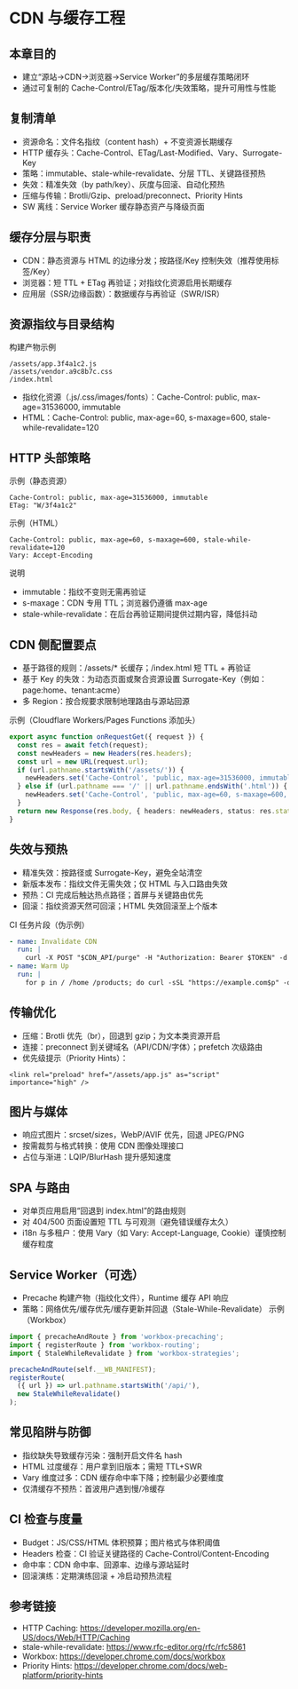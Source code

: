 # CDN 与缓存工程

## 本章目的
- 建立“源站→CDN→浏览器→Service Worker”的多层缓存策略闭环
- 通过可复制的 Cache-Control/ETag/版本化/失效策略，提升可用性与性能

## 复制清单
- 资源命名：文件名指纹（content hash）+ 不变资源长期缓存
- HTTP 缓存头：Cache-Control、ETag/Last-Modified、Vary、Surrogate-Key
- 策略：immutable、stale-while-revalidate、分层 TTL、关键路径预热
- 失效：精准失效（by path/key）、灰度与回滚、自动化预热
- 压缩与传输：Brotli/Gzip、preload/preconnect、Priority Hints
- SW 离线：Service Worker 缓存静态资产与降级页面

## 缓存分层与职责
- CDN：静态资源与 HTML 的边缘分发；按路径/Key 控制失效（推荐使用标签/Key）
- 浏览器：短 TTL + ETag 再验证；对指纹化资源启用长期缓存
- 应用层（SSR/边缘函数）：数据缓存与再验证（SWR/ISR）

## 资源指纹与目录结构
构建产物示例
```
/assets/app.3f4a1c2.js
/assets/vendor.a9c8b7c.css
/index.html
```
- 指纹化资源（.js/.css/images/fonts）：Cache-Control: public, max-age=31536000, immutable
- HTML：Cache-Control: public, max-age=60, s-maxage=600, stale-while-revalidate=120

## HTTP 头部策略
示例（静态资源）
```
Cache-Control: public, max-age=31536000, immutable
ETag: "W/3f4a1c2"
```
示例（HTML）
```
Cache-Control: public, max-age=60, s-maxage=600, stale-while-revalidate=120
Vary: Accept-Encoding
```
说明
- immutable：指纹不变则无需再验证
- s-maxage：CDN 专用 TTL；浏览器仍遵循 max-age
- stale-while-revalidate：在后台再验证期间提供过期内容，降低抖动

## CDN 侧配置要点
- 基于路径的规则：/assets/* 长缓存；/index.html 短 TTL + 再验证
- 基于 Key 的失效：为动态页面或聚合资源设置 Surrogate-Key（例如：page:home、tenant:acme）
- 多 Region：按合规要求限制地理路由与源站回源

示例（Cloudflare Workers/Pages Functions 添加头）
```ts
export async function onRequestGet({ request }) {
  const res = await fetch(request);
  const newHeaders = new Headers(res.headers);
  const url = new URL(request.url);
  if (url.pathname.startsWith('/assets/')) {
    newHeaders.set('Cache-Control', 'public, max-age=31536000, immutable');
  } else if (url.pathname === '/' || url.pathname.endsWith('.html')) {
    newHeaders.set('Cache-Control', 'public, max-age=60, s-maxage=600, stale-while-revalidate=120');
  }
  return new Response(res.body, { headers: newHeaders, status: res.status, statusText: res.statusText });
}
```

## 失效与预热
- 精准失效：按路径或 Surrogate-Key，避免全站清空
- 新版本发布：指纹文件无需失效；仅 HTML 与入口路由失效
- 预热：CI 完成后触达热点路径；首屏与关键路由优先
- 回滚：指纹资源天然可回滚；HTML 失效回滚至上个版本

CI 任务片段（伪示例）
```yml
- name: Invalidate CDN
  run: |
    curl -X POST "$CDN_API/purge" -H "Authorization: Bearer $TOKEN" -d '{"paths":["/","/index.html","/app-shell"]}'
- name: Warm Up
  run: |
    for p in / /home /products; do curl -sSL "https://example.com$p" -o /dev/null; done
```

## 传输优化
- 压缩：Brotli 优先（br），回退到 gzip；为文本类资源开启
- 连接：preconnect 到关键域名（API/CDN/字体）；prefetch 次级路由
- 优先级提示（Priority Hints）：
```
<link rel="preload" href="/assets/app.js" as="script" importance="high" />
```

## 图片与媒体
- 响应式图片：srcset/sizes，WebP/AVIF 优先，回退 JPEG/PNG
- 按需裁剪与格式转换：使用 CDN 图像处理接口
- 占位与渐进：LQIP/BlurHash 提升感知速度

## SPA 与路由
- 对单页应用启用“回退到 index.html”的路由规则
- 对 404/500 页面设置短 TTL 与可观测（避免错误缓存太久）
- i18n 与多租户：使用 Vary（如 Vary: Accept-Language, Cookie）谨慎控制缓存粒度

## Service Worker（可选）
- Precache 构建产物（指纹化文件），Runtime 缓存 API 响应
- 策略：网络优先/缓存优先/缓存更新并回退（Stale-While-Revalidate）
示例（Workbox）
```ts
import { precacheAndRoute } from 'workbox-precaching';
import { registerRoute } from 'workbox-routing';
import { StaleWhileRevalidate } from 'workbox-strategies';

precacheAndRoute(self.__WB_MANIFEST);
registerRoute(
  ({ url }) => url.pathname.startsWith('/api/'),
  new StaleWhileRevalidate()
);
```

## 常见陷阱与防御
- 指纹缺失导致缓存污染：强制开启文件名 hash
- HTML 过度缓存：用户拿到旧版本；需短 TTL+SWR
- Vary 维度过多：CDN 缓存命中率下降；控制最少必要维度
- 仅清缓存不预热：首波用户遇到慢/冷缓存

## CI 检查与度量
- Budget：JS/CSS/HTML 体积预算；图片格式与体积阈值
- Headers 检查：CI 验证关键路径的 Cache-Control/Content-Encoding
- 命中率：CDN 命中率、回源率、边缘与源站延时
- 回滚演练：定期演练回滚 + 冷启动预热流程

## 参考链接
- HTTP Caching: https://developer.mozilla.org/en-US/docs/Web/HTTP/Caching
- stale-while-revalidate: https://www.rfc-editor.org/rfc/rfc5861
- Workbox: https://developer.chrome.com/docs/workbox
- Priority Hints: https://developer.chrome.com/docs/web-platform/priority-hints
